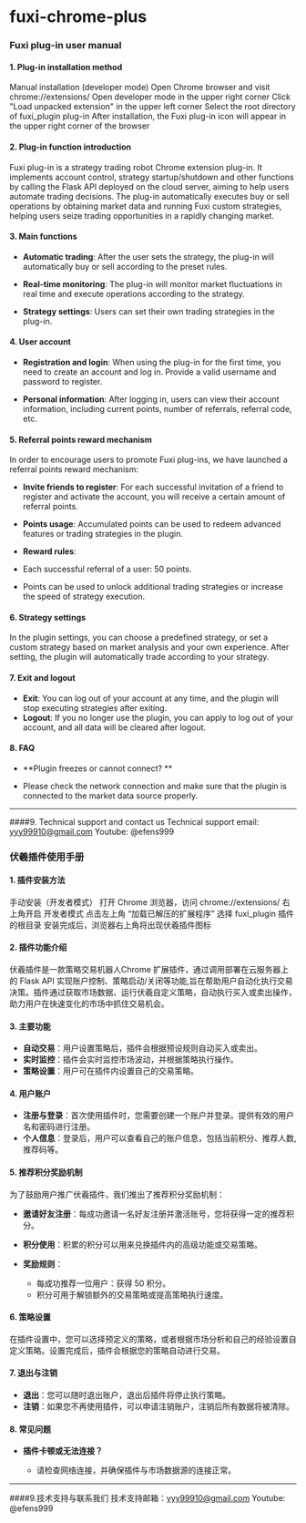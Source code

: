 # fuxi-chrome-plus

### Fuxi plug-in user manual

#### 1. Plug-in installation method

Manual installation (developer mode)
Open Chrome browser and visit chrome://extensions/
Open developer mode in the upper right corner
Click "Load unpacked extension" in the upper left corner
Select the root directory of fuxi_plugin plug-in
After installation, the Fuxi plug-in icon will appear in the upper right corner of the browser

#### 2. Plug-in function introduction

Fuxi plug-in is a strategy trading robot Chrome extension plug-in. It implements account control, strategy startup/shutdown and other functions by calling the Flask API deployed on the cloud server, aiming to help users automate trading decisions. The plug-in automatically executes buy or sell operations by obtaining market data and running Fuxi custom strategies, helping users seize trading opportunities in a rapidly changing market.

#### 3. Main functions

* **Automatic trading**: After the user sets the strategy, the plug-in will automatically buy or sell according to the preset rules.

* **Real-time monitoring**: The plug-in will monitor market fluctuations in real time and execute operations according to the strategy.

* **Strategy settings**: Users can set their own trading strategies in the plug-in.

#### 4. User account

* **Registration and login**: When using the plug-in for the first time, you need to create an account and log in. Provide a valid username and password to register.

* **Personal information**: After logging in, users can view their account information, including current points, number of referrals, referral code, etc.

#### 5. Referral points reward mechanism

In order to encourage users to promote Fuxi plug-ins, we have launched a referral points reward mechanism:

* **Invite friends to register**: For each successful invitation of a friend to register and activate the account, you will receive a certain amount of referral points.
* **Points usage**: Accumulated points can be used to redeem advanced features or trading strategies in the plugin.
* **Reward rules**:

* Each successful referral of a user: 50 points.
* Points can be used to unlock additional trading strategies or increase the speed of strategy execution.

#### 6. Strategy settings

In the plugin settings, you can choose a predefined strategy, or set a custom strategy based on market analysis and your own experience. After setting, the plugin will automatically trade according to your strategy.

#### 7. Exit and logout

* **Exit**: You can log out of your account at any time, and the plugin will stop executing strategies after exiting.
* **Logout**: If you no longer use the plugin, you can apply to log out of your account, and all data will be cleared after logout.

#### 8. FAQ

* **Plugin freezes or cannot connect? **

* Please check the network connection and make sure that the plugin is connected to the market data source properly.

---

####9. Technical support and contact us
Technical support email: yyy99910@gmail.com
Youtube: @efens999



### 伏羲插件使用手册

#### 1. 插件安装方法

 手动安装（开发者模式）
打开 Chrome 浏览器，访问 chrome://extensions/
右上角开启 开发者模式
点击左上角 “加载已解压的扩展程序”
选择 fuxi_plugin 插件的根目录
安装完成后，浏览器右上角将出现伏羲插件图标


#### 2. 插件功能介绍

伏羲插件是一款策略交易机器人Chrome 扩展插件，通过调用部署在云服务器上的 Flask API 实现账户控制、策略启动/关闭等功能,旨在帮助用户自动化执行交易决策。插件通过获取市场数据、运行伏羲自定义策略，自动执行买入或卖出操作，助力用户在快速变化的市场中抓住交易机会。

#### 3. 主要功能

* **自动交易**：用户设置策略后，插件会根据预设规则自动买入或卖出。
* **实时监控**：插件会实时监控市场波动，并根据策略执行操作。
* **策略设置**：用户可在插件内设置自己的交易策略。

#### 4. 用户账户

* **注册与登录**：首次使用插件时，您需要创建一个账户并登录。提供有效的用户名和密码进行注册。
* **个人信息**：登录后，用户可以查看自己的账户信息，包括当前积分、推荐人数,推荐码等。

#### 5. 推荐积分奖励机制

为了鼓励用户推广伏羲插件，我们推出了推荐积分奖励机制：

* **邀请好友注册**：每成功邀请一名好友注册并激活账号，您将获得一定的推荐积分。
* **积分使用**：积累的积分可以用来兑换插件内的高级功能或交易策略。
* **奖励规则**：

  * 每成功推荐一位用户：获得 50 积分。
  * 积分可用于解锁额外的交易策略或提高策略执行速度。

#### 6. 策略设置

在插件设置中，您可以选择预定义的策略，或者根据市场分析和自己的经验设置自定义策略。设置完成后，插件会根据您的策略自动进行交易。

#### 7. 退出与注销

* **退出**：您可以随时退出账户，退出后插件将停止执行策略。
* **注销**：如果您不再使用插件，可以申请注销账户，注销后所有数据将被清除。

#### 8. 常见问题

* **插件卡顿或无法连接？**

  * 请检查网络连接，并确保插件与市场数据源的连接正常。

---

####9.技术支持与联系我们
技术支持邮箱：yyy99910@gmail.com
Youtube: @efens999

